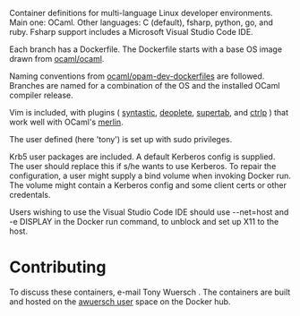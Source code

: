Container definitions for multi-language Linux
developer environments. Main one: OCaml. Other languages:
C (default), fsharp, python, go, and ruby. Fsharp support
includes a Microsoft Visual Studio Code IDE.

Each branch has a Dockerfile.
The Dockerfile starts with a base OS image drawn from
[ocaml/ocaml](https://hub.docker.com/ocaml/ocaml).

Naming conventions from [ocaml/opam-dev-dockerfiles](https://github.com/ocaml/opam-dev-dockerfiles)
are followed. Branches are named for a combination of the OS and the
installed OCaml compiler release.

Vim is included, with plugins (
[syntastic](https://github.com/vim-syntastic/syntastic),
[deoplete](https://github.com/Shougo/deoplete.nvim),
[supertab](https://github.com/ervandew/supertab), and
[ctrlp](https://github.com/ctrlpvim/ctrip.vim)
) that work well with OCaml's
[merlin](https://github.com/ocaml/merlin).

The user defined (here 'tony') is set up with sudo privileges.

Krb5 user packages are included.
A default Kerberos config is supplied. The user should
replace this if s/he wants to use Kerberos.
To repair the configuration, a user might supply a bind volume
when invoking Docker run. The volume might contain a Kerberos
config and some client certs or other credentals.

Users wishing to use the Visual Studio Code IDE should use --net=host
and -e DISPLAY in the Docker run command, to unblock and set up X11
to the host.

Contributing
==========

To discuss these containers,
e-mail Tony Wuersch <tony wuersch at gmail dot com>.
The containers are built and hosted on the
[awuersch user](https://hub.docker.com/u/awuersch)
space on the Docker hub.
